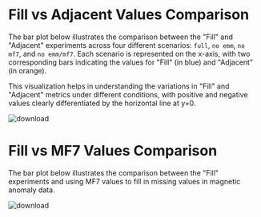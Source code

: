 # Fill vs Adjacent Values Comparison

The bar plot below illustrates the comparison between the "Fill" and "Adjacent" experiments across four different scenarios: `full`, `no emm`, `no mf7`, and `no emm/mf7`. Each scenario is represented on the x-axis, with two corresponding bars indicating the values for "Fill" (in blue) and "Adjacent" (in orange).

This visualization helps in understanding the variations in "Fill" and "Adjacent" metrics under different conditions, with positive and negative values clearly differentiated by the horizontal line at y=0.


![download](https://github.com/user-attachments/assets/e617a21e-3949-4f36-b500-ac36e13e042d)


# Fill vs MF7 Values Comparison 

The bar plot below illustrates the comparison between the "Fill" experiments and using MF7 values to fill in missing values in magnetic anomaly data.


![download](https://github.com/user-attachments/assets/aed00820-a76a-46d2-9399-da4472ad7330)
